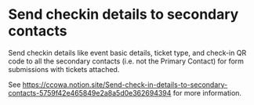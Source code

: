 # Send checkin details to secondary contacts

Send checkin details like event basic details, ticket type, and check-in QR code to all the secondary contacts (i.e. not the Primary Contact) for form submissions with tickets attached.

See https://ccowa.notion.site/Send-check-in-details-to-secondary-contacts-5759f42e465849e2a8a5d0e362694394 for more information.
